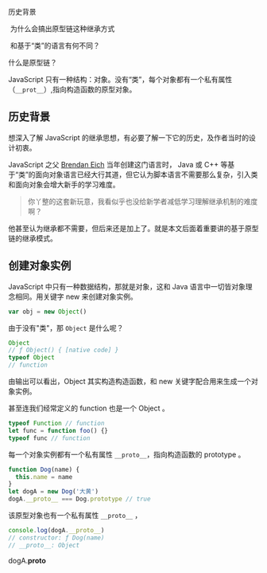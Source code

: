 历史背景

​	为什么会搞出原型链这种继承方式

​	和基于“类”的语言有何不同？

什么是原型链？

JavaScript 只有一种结构：对象。没有“类”，每个对象都有一个私有属性（`__prot__`）,指向构造函数的原型对象。



## 历史背景

想深入了解  JavaScript 的继承思想，有必要了解一下它的历史，及作者当时的设计初衷。

JavaScript 之父 [Brendan Eich](http://brendaneich.com/) 当年创建这门语言时， Java 或 C++ 等基于“类”的面向对象语言已经大行其道，但它认为脚本语言不需要那么复杂，引入类和面向对象会增大新手的学习难度。

> 你丫整的这套新玩意，我看似乎也没给新学者减低学习理解继承机制的难度啊？

他甚至认为继承都不需要，但后来还是加上了。就是本文后面着重要讲的基于原型链的继承模式。



## 创建对象实例

JavaScript 中只有一种数据结构，那就是对象，这和 Java 语言中一切皆对象理念相同。用关键字 new 来创建对象实例。

```js
var obj = new Object()
```

由于没有"类"，那 `Object` 是什么呢？

```js
Object
// ƒ Object() { [native code] }
typeof Object 
// function
```

由输出可以看出，Object 其实构造构造函数，和 new 关键字配合用来生成一个对象实例。



甚至连我们经常定义的 function 也是一个 Object 。

```js
typeof Function // function
let func = function foo() {}
typeof func // function
```





每一个对象实例都有一个私有属性 `__proto__`，指向构造函数的 prototype 。

```js
function Dog(name) {
  this.name = name
}
let dogA = new Dog('大黄')
dogA.__proto__ === Dog.prototype // true
```

该原型对象也有一个私有属性 `__proto__` ，

```js
console.log(dogA.__proto__)
// constructor: ƒ Dog(name)
// __proto__: Object
```

dogA.__proto__ 
